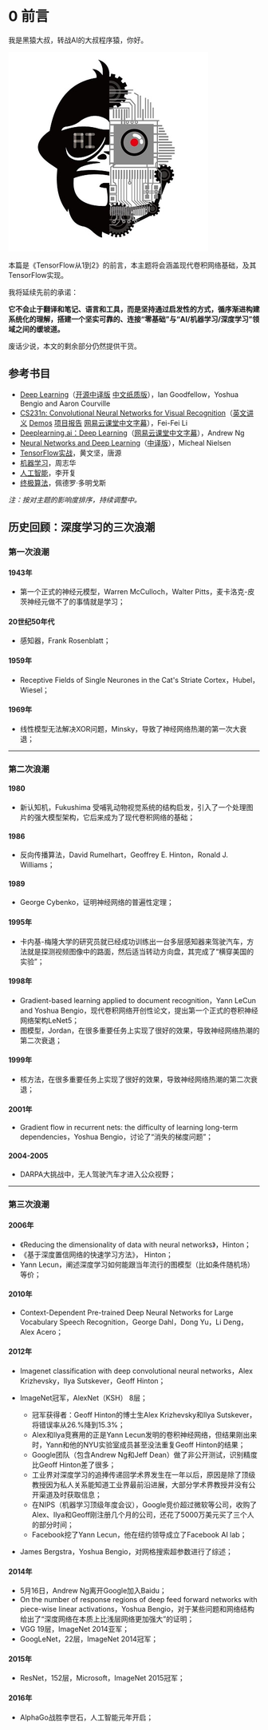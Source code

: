 # 0 前言

我是黑猿大叔，转战AI的大叔程序猿，你好。

![黑猿大叔](img/2017-0-logo.jpg)

本篇是《TensorFlow从1到2》的前言，本主题将会涵盖现代卷积网络基础，及其TensorFlow实现。

我将延续先前的承诺：

**它不会止于翻译和笔记、语言和工具，而是坚持通过启发性的方式，循序渐进构建系统化的理解，搭建一个坚实可靠的、连接“零基础”与“AI/机器学习/深度学习”领域之间的缓坡道。**

废话少说，本文的剩余部分仍然提供干货。

## 参考书目

- [Deep Learning](http://www.deeplearningbook.org/)（[开源中译版](https://exacity.github.io/deeplearningbook-chinese/) [中文纸质版](https://book.douban.com/subject/27087503/)），Ian Goodfellow，Yoshua Bengio and Aaron Courville
- [CS231n: Convolutional Neural Networks for Visual Recognition](http://cs231n.stanford.edu/)（[英文讲义](http://cs231n.github.io/) [Demos](http://cs.stanford.edu/people/karpathy/convnetjs/index.html) [项目报告](http://cs231n.stanford.edu/reports.html) [网易云课堂中文字幕](http://study.163.com/course/introduction.htm?courseId=1003223001)），Fei-Fei Li
- [Deeplearning.ai：Deep Learning](https://www.coursera.org/specializations/deep-learning)（[网易云课堂中文字幕](https://mooc.study.163.com/smartSpec/detail/1001319001.htm)），Andrew Ng
- [Neural Networks and Deep Learning](http://neuralnetworksanddeeplearning.com/)（[中译版](https://github.com/zhanggyb/nndl/releases)），Micheal Nielsen
- [TensorFlow实战](https://book.douban.com/subject/26974266/)，黄文坚，唐源
- [机器学习](https://book.douban.com/subject/26708119/)，周志华
- [人工智能](https://book.douban.com/subject/27015112/)，李开复
- [终极算法](https://book.douban.com/subject/26931905/)，佩德罗·多明戈斯

*注：按对主题的影响度排序，持续调整中。*

## 历史回顾：深度学习的三次浪潮

### 第一次浪潮

#### 1943年

- 第一个正式的神经元模型，Warren McCulloch，Walter Pitts，麦卡洛克-皮茨神经元做不了的事情就是学习；

#### 20世纪50年代

- 感知器，Frank Rosenblatt；

#### 1959年

- Receptive Fields of Single Neurones in the Cat's Striate Cortex，Hubel，Wiesel；

#### 1969年

- 线性模型无法解决XOR问题，Minsky，导致了神经网络热潮的第一次大衰退；

---

### 第二次浪潮

#### 1980

- 新认知机，Fukushima 受哺乳动物视觉系统的结构启发，引入了一个处理图片的强大模型架构，它后来成为了现代卷积网络的基础；

#### 1986 

- 反向传播算法，David Rumelhart，Geoffrey E. Hinton，Ronald J. Williams；

#### 1989 

- George Cybenko，证明神经网络的普遍性定理；

#### 1995年

- 卡内基-梅隆大学的研究员就已经成功训练出一台多层感知器来驾驶汽车，方法就是探测视频图像中的路面，然后适当转动方向盘，其完成了“横穿美国的实验”；

#### 1998年

-  Gradient-based learning applied to document recognition，Yann LeCun and Yoshua Bengio，现代卷积网络开创性论文，提出第一个正式的卷积神经网络架构LeNet5；
- 图模型，Jordan，在很多重要任务上实现了很好的效果，导致神经网络热潮的第二次衰退；

#### 1999年

- 核方法，在很多重要任务上实现了很好的效果，导致神经网络热潮的第二次衰退；

#### 2001年

- Gradient flow in recurrent nets: the difficulty of learning long-term dependencies，Yoshua Bengio，讨论了“消失的梯度问题”；

#### 2004-2005 

- DARPA大挑战中，无人驾驶汽车才进入公众视野；

---

### 第三次浪潮

#### 2006年

- 《Reducing the dimensionality of data with neural networks》，Hinton；
- 《基于深度置信网络的快速学习方法》， Hinton；
- Yann Lecun，阐述深度学习如何能跟当年流行的图模型（比如条件随机场）等价；

#### 2010年

- Context-Dependent Pre-trained Deep Neural Networks for Large Vocabulary Speech Recognition，George Dahl，Dong Yu，Li Deng，Alex Acero；

#### 2012年 

- Imagenet classification with deep convolutional neural networks，Alex Krizhevsky，Ilya Sutskever，Geoff Hinton；
- ImageNet冠军，AlexNet（KSH） 8层；

	- 冠军获得者：Geoff Hinton的博士生Alex Krizhevsky和Ilya Sutskever，将错误率从26.%降到15.3%；
	- Alex和Ilya竞赛用的正是Yann Lecun发明的卷积神经网络，但结果刚出来时，Yann和他的NYU实验室成员甚至没法重复Geoff Hinton的结果；
	- Google团队（包含Andrew Ng和Jeff Dean）做了非公开测试，识别精度比Geoff Hinton差了很多；
	- 工业界对深度学习的追捧传递回学术界发生在一年以后，原因是除了顶级教授因为私人关系能知道工业界最前沿进展，大部分学术界教授并没有公开渠道及时获取信息；
	- 在NIPS（机器学习顶级年度会议），Google竞价超过微软等公司，收购了Alex、Ilya和Geoff刚注册几个月的公司，还花了5000万美元买了三个人的部分时间；
	- Facebook挖了Yann Lecun，他在纽约领导成立了Facebook AI lab；

- James Bergstra，Yoshua Bengio，对网格搜索超参数进行了综述；

#### 2014年 

- 5月16日，Andrew Ng离开Google加入Baidu；
- On the number of response regions of deep feed forward networks with piece-wise linear activations，Yoshua Bengio，对于某些问题和网络结构给出了“深度网络在本质上比浅层网络更加强大”的证明；
- VGG 19层，ImageNet 2014亚军；
- GoogLeNet，22层，ImageNet 2014冠军；

#### 2015年

- ResNet，152层，Microsoft，ImageNet 2015冠军；

#### 2016年

- AlphaGo战胜李世石，人工智能元年开启；